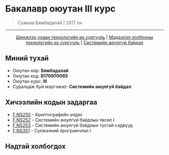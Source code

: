 # Бакалавр оюутан III курс
> Сумьяа Бямбадалай | 2017 он
---------------

<p align="center"><a href="https://www.must.edu.mn/mn/">Шинжлэх ухаан технологийн их сургууль</a> | <a href="http://sict.edu.mn/">Мэдээлэл холбооны технологийн их сургууль</a> | <a href="">Системийн аюулгүй байдал</a></p>

Миний тухай
------------------------
<ul>
  <li>Оюутан нэр: <b>Бямбадалай</b></li>
  <li>Оюутан код: <b>B170970065</b></li>
  <li>Оюутан курс: <b>III</b></li>
  <li>Суралцаж буй мэргэжил: <b>Системийн аюулгүй байдал</b></li>
</ul>

Хичээлийн кодын задаргаа
------------------------
* <a href="https://github.com/ByamB4/MUST-Bachelor/tree/master/F.NS250">F.NS250</a> - Криптографийн үндэс
* <a href="https://github.com/ByamB4/MUST-Bachelor/tree/master/F.NS252">F.NS252</a> - Системийн аюулгүй байдлын төсөл I
* <a href="https://github.com/ByamB4/MUST-Bachelor/tree/master/F.NS253">F.NS253</a> - Системийн аюулгүй байдлын тусгай сэдвүүд
* <a href="https://github.com/ByamB4/MUST-Bachelor/tree/master/F.NS351">F.NS351</a> - Сүлжээний програмчлал I


Надтай холбогдох
----------------
